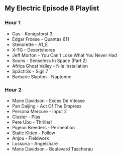 ## My Electric Episode 8 Playlist

### Hour 1
* Gas - Konigsforst 3 
* Edgar Froese - Quantas 611 
* Stenorette - A1_E 
* X-TG - Desertshores 
* Jeff Morton - You Can't Lose What You Never Had 
* Souns - Senseless In Space (Part 2) 
* Africa Ghost Valley - Nile Installation 
* Sp3ctr3s - Sigil 7 
* Barbaric Slapton - Naptonne 

### Hour 2
* Marie Davidson - Exces De Vitesse 
* Pan Daijing - Act Of The Empress 
* Persona Mercure - Input 2 
* Cluster - Plas 
* Pere Ubu - Thriller! 
* Pigeon Breeders - Permeation 
* Static Kitten - Follow 
* Anjou - Fieldwork 
* Lussuria - Angelshare 
* Marie Davidson - Boulevard Tascherau 
